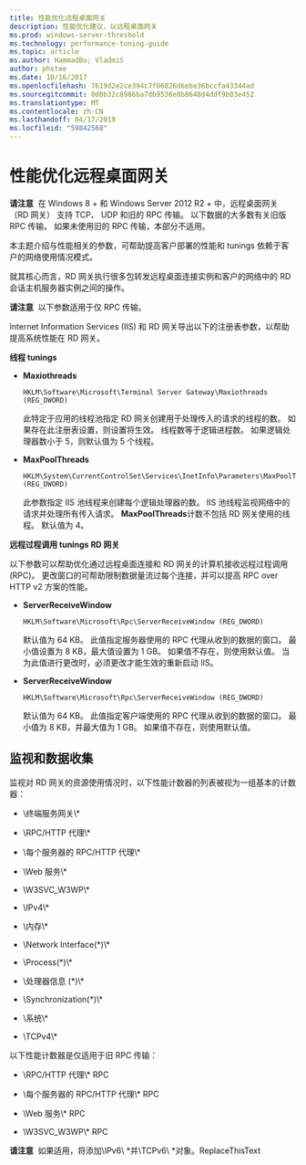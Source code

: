 ```yaml
---
title: 性能优化远程桌面网关
description: 性能优化建议，以远程桌面网关
ms.prod: windows-server-threshold
ms.technology: performance-tuning-guide
ms.topic: article
ms.author: HammadBu; VladmiS
author: phstee
ms.date: 10/16/2017
ms.openlocfilehash: 7619d2e2ce394c7f06826d6ebe36bccfa43344ad
ms.sourcegitcommit: 0d0b32c8986ba7db9536e0b8648d4ddf9b03e452
ms.translationtype: MT
ms.contentlocale: zh-CN
ms.lasthandoff: 04/17/2019
ms.locfileid: "59842568"
---
```

# <a name="performance-tuning-remote-desktop-gateways"></a>性能优化远程桌面网关

**请注意**  在 Windows 8 + 和 Windows Server 2012 R2 + 中，远程桌面网关 （RD 网关） 支持 TCP、 UDP 和旧的 RPC 传输。 以下数据的大多数有关旧版 RPC 传输。 如果未使用旧的 RPC 传输，本部分不适用。

本主题介绍与性能相关的参数，可帮助提高客户部署的性能和 tunings 依赖于客户的网络使用情况模式。

就其核心而言，RD 网关执行很多包转发远程桌面连接实例和客户的网络中的 RD 会话主机服务器实例之间的操作。

**请注意**  以下参数适用于仅 RPC 传输。

Internet Information Services (IIS) 和 RD 网关导出以下的注册表参数，以帮助提高系统性能在 RD 网关。

**线程 tunings**

-   **Maxiothreads**

    ``` syntax
    HKLM\Software\Microsoft\Terminal Server Gateway\Maxiothreads (REG_DWORD)
    ```

    此特定于应用的线程池指定 RD 网关创建用于处理传入的请求的线程的数。 如果存在此注册表设置，则设置将生效。 线程数等于逻辑进程数。 如果逻辑处理器数小于 5，则默认值为 5 个线程。

-   **MaxPoolThreads**

    ``` syntax
    HKLM\System\CurrentControlSet\Services\InetInfo\Parameters\MaxPoolThreads (REG_DWORD)
    ```

    此参数指定 IIS 池线程来创建每个逻辑处理器的数。 IIS 池线程监视网络中的请求并处理所有传入请求。 **MaxPoolThreads**计数不包括 RD 网关使用的线程。 默认值为 4。

**远程过程调用 tunings RD 网关**

以下参数可以帮助优化通过远程桌面连接和 RD 网关的计算机接收远程过程调用 (RPC)。 更改窗口的可帮助限制数据量流过每个连接，并可以提高 RPC over HTTP v2 方案的性能。

-   **ServerReceiveWindow**

    ``` syntax
    HKLM\Software\Microsoft\Rpc\ServerReceiveWindow (REG_DWORD)
    ```

    默认值为 64 KB。 此值指定服务器使用的 RPC 代理从收到的数据的窗口。 最小值设置为 8 KB，最大值设置为 1 GB。 如果值不存在，则使用默认值。 当为此值进行更改时，必须更改才能生效的重新启动 IIS。

-   **ServerReceiveWindow**

    ``` syntax
    HKLM\Software\Microsoft\Rpc\ServerReceiveWindow (REG_DWORD)
    ```

    默认值为 64 KB。 此值指定客户端使用的 RPC 代理从收到的数据的窗口。 最小值为 8 KB，并最大值为 1 GB。 如果值不存在，则使用默认值。

## <a name="monitoring-and-data-collection"></a>监视和数据收集


监视对 RD 网关的资源使用情况时，以下性能计数器的列表被视为一组基本的计数器：

-   \\终端服务网关\\\*

-   \\RPC/HTTP 代理\\\*

-   \\每个服务器的 RPC/HTTP 代理\\\*

-   \\Web 服务\\\*

-   \\W3SVC\_W3WP\\\*

-   \\IPv4\\\*

-   \\内存\\\*

-   \\Network Interface(\*)\\\*

-   \\Process(\*)\\\*

-   \\处理器信息 (\*)\\\*

-   \\Synchronization(\*)\\\*

-   \\系统\\\*

-   \\TCPv4\\\*

以下性能计数器是仅适用于旧 RPC 传输：

-   \\RPC/HTTP 代理\\\* RPC

-   \\每个服务器的 RPC/HTTP 代理\\\* RPC

-   \\Web 服务\\\* RPC

-   \\W3SVC\_W3WP\\\* RPC

**请注意**  如果适用，将添加\\IPv6\\ \*并\\TCPv6\\ \*对象。ReplaceThisText

 
